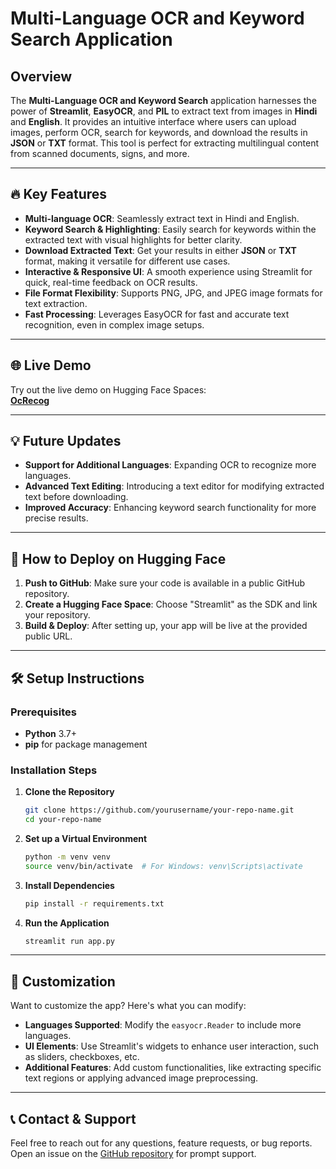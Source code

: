# Multi-Language OCR and Keyword Search Application

## Overview

The **Multi-Language OCR and Keyword Search** application harnesses the power of **Streamlit**, **EasyOCR**, and **PIL** to extract text from images in **Hindi** and **English**. It provides an intuitive interface where users can upload images, perform OCR, search for keywords, and download the results in **JSON** or **TXT** format. This tool is perfect for extracting multilingual content from scanned documents, signs, and more.

---

## 🔥 Key Features

- **Multi-language OCR**: Seamlessly extract text in Hindi and English.
- **Keyword Search & Highlighting**: Easily search for keywords within the extracted text with visual highlights for better clarity.
- **Download Extracted Text**: Get your results in either **JSON** or **TXT** format, making it versatile for different use cases.
- **Interactive & Responsive UI**: A smooth experience using Streamlit for quick, real-time feedback on OCR results.
- **File Format Flexibility**: Supports PNG, JPG, and JPEG image formats for text extraction.
- **Fast Processing**: Leverages EasyOCR for fast and accurate text recognition, even in complex image setups.
  
---

## 🌐 Live Demo

Try out the live demo on Hugging Face Spaces:  
[**OcRecog**](https://huggingface.co/spaces/Ushnish2004/OcRecog)

---

## 💡 Future Updates

- **Support for Additional Languages**: Expanding OCR to recognize more languages.
- **Advanced Text Editing**: Introducing a text editor for modifying extracted text before downloading.
- **Improved Accuracy**: Enhancing keyword search functionality for more precise results.

---

## 🚀 How to Deploy on Hugging Face

1. **Push to GitHub**: Make sure your code is available in a public GitHub repository.
2. **Create a Hugging Face Space**: Choose "Streamlit" as the SDK and link your repository.
3. **Build & Deploy**: After setting up, your app will be live at the provided public URL.

---

## 🛠️ Setup Instructions

### Prerequisites

- **Python** 3.7+
- **pip** for package management

### Installation Steps

1. **Clone the Repository**
   ```bash
   git clone https://github.com/yourusername/your-repo-name.git
   cd your-repo-name
   ```

2. **Set up a Virtual Environment**
   ```bash
   python -m venv venv
   source venv/bin/activate  # For Windows: venv\Scripts\activate
   ```

3. **Install Dependencies**
   ```bash
   pip install -r requirements.txt
   ```

4. **Run the Application**
   ```bash
   streamlit run app.py
   ```

---

## 🔧 Customization

Want to customize the app? Here's what you can modify:

- **Languages Supported**: Modify the `easyocr.Reader` to include more languages.
- **UI Elements**: Use Streamlit's widgets to enhance user interaction, such as sliders, checkboxes, etc.
- **Additional Features**: Add custom functionalities, like extracting specific text regions or applying advanced image preprocessing.

---

## 📞 Contact & Support

Feel free to reach out for any questions, feature requests, or bug reports. Open an issue on the [GitHub repository](https://github.com/UshnishG/IITR-OCR) for prompt support.
